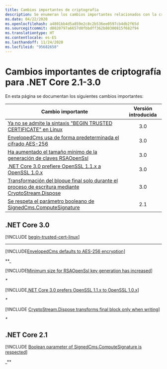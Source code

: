 ```yaml
---
title: Cambios importantes de criptografía
description: Se enumeran los cambios importantes relacionados con la criptografía en .NET Core 2.1-3.0.
ms.date: 04/22/2020
ms.openlocfilehash: a4801bb4d5a859e2c8c2b536ee0597cb4db2f65d
ms.sourcegitcommit: d8020797a6657d0fbbdff362b80300815f682f94
ms.translationtype: HT
ms.contentlocale: es-ES
ms.lasthandoff: 11/24/2020
ms.locfileid: "95682658"
---
```

# <a name="cryptography-breaking-changes-for-net-core-21-30"></a>Cambios importantes de criptografía para .NET Core 2.1-3.0

En esta página se documentan los siguientes cambios importantes:

| Cambio importante | Versión introducida |
| - | :-: |
| [Ya no se admite la sintaxis "BEGIN TRUSTED CERTIFICATE" en Linux](#begin-trusted-certificate-syntax-no-longer-supported-for-root-certificates-on-linux) | 3.0 |
| [EnvelopedCms usa de forma predeterminada el cifrado AES-256](#envelopedcms-defaults-to-aes-256-encryption) | 3.0 |
| [Ha aumentado el tamaño mínimo de la generación de claves RSAOpenSsl](#minimum-size-for-rsaopenssl-key-generation-has-increased) | 3.0 |
| [.NET Core 3.0 prefiere OpenSSL 1.1.x a OpenSSL 1.0.x](#net-core-30-prefers-openssl-11x-to-openssl-10x) | 3.0 |
| [Transformación del bloque final solo durante el proceso de escritura mediante CryptoStream.Dispose](#cryptostreamdispose-transforms-final-block-only-when-writing) | 3.0 |
| [Se respeta el parámetro booleano de SignedCms.ComputeSignature](#boolean-parameter-of-signedcmscomputesignature-is-respected) | 2.1 |

## <a name="net-core-30"></a>.NET Core 3.0

[!INCLUDE [begin-trusted-cert-linux](~/includes/core-changes/cryptography/3.0/begin-trusted-cert-linux.md)]

***

[!INCLUDE[EnvelopedCms defaults to AES-256 encryption](~/includes/core-changes/cryptography/3.0/envelopedcms-defaults-to-aes256.md)]

**_

[!INCLUDE[Minimum size for RSAOpenSsl key generation has increased](~/includes/core-changes/cryptography/3.0/minimum-rsaopenssl-key-size-change.md)]

_*_

[!INCLUDE[.NET Core 3.0 prefers OpenSSL 1.1.x to OpenSSL 1.0.x](~/includes/core-changes/cryptography/3.0/net-core-3-0-prefers-openssl-1-1-x.md)]

_*_

[!INCLUDE [CryptoStream.Dispose transforms final block only when writing](~/includes/core-changes/cryptography/3.0/cryptography-cryptostream-dispose-final-block-write.md)]

_*_

## <a name="net-core-21"></a>.NET Core 2.1

[!INCLUDE [Boolean parameter of SignedCms.ComputeSignature is respected](~/includes/core-changes/cryptography/2.1/compute-signature-silent-parameter.md)]

_**
